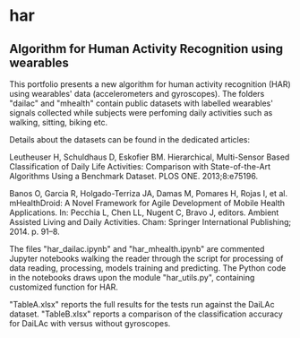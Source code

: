 # har #
## Algorithm for Human Activity Recognition using wearables ##

This portfolio presents a new algorithm for human activity recognition (HAR) using wearables' data (accelerometers and gyroscopes).
The folders "dailac" and "mhealth" contain public datasets with labelled wearables' signals collected while subjects were perfoming daily  activities such as walking, sitting, biking etc.

Details about the datasets can be found in the dedicated articles: 

Leutheuser H, Schuldhaus D, Eskofier BM. Hierarchical, Multi-Sensor Based Classification of Daily Life Activities: Comparison with State-of-the-Art Algorithms Using a Benchmark Dataset. PLOS ONE. 2013;8:e75196.

Banos O, Garcia R, Holgado-Terriza JA, Damas M, Pomares H, Rojas I, et al. mHealthDroid: A Novel Framework for Agile Development of Mobile Health Applications. In: Pecchia L, Chen LL, Nugent C, Bravo J, editors. Ambient Assisted Living and Daily Activities. Cham: Springer International Publishing; 2014. p. 91–8.

The files "har_dailac.ipynb" and "har_mhealth.ipynb" are commented Jupyter notebooks walking the reader through the script for processing of data reading, processing, models training and predicting. The Python code in the notebooks draws upon the module "har_utils.py", containing customized function for HAR. 

"TableA.xlsx" reports the full results for the tests run against the DaiLAc dataset. "TableB.xlsx" reports a comparison of the classification accuracy for DaiLAc with versus without gyroscopes.

